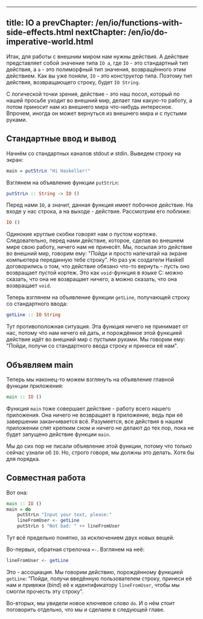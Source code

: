 ----
title: IO a
prevChapter: /en/io/functions-with-side-effects.html
nextChapter: /en/io/do-imperative-world.html
----

Итак, для работы с внешним миром нам нужны действия. А действие представляет собой значение типа `IO a`, где `IO` - это стандартный тип действия, а `a` - это полиморфный тип значения, возвращённого этим действием. Как вы уже поняли, `IO` - это конструктор типа. Поэтому тип действия, возвращающего строку, будет `IO String`.

С логической точки зрения, действие - это наш посол, который по нашей просьбе уходит во внешний мир, делает там какую-то работу, а потом приносит нам из внешнего мира что-нибудь интересное. Впрочем, иногда он может вернуться из внешнего мира и с пустыми руками.

## Стандартные ввод и вывод

Начнём со стандартных каналов stdout и stdin. Выведем строку на экран:
 
```haskell
main = putStrLn "Hi Haskeller!"
```

Взглянем на объявление функции `putStrLn`:

```haskell
putStrLn :: String -> IO ()
```

Перед нами `IO`, а значит, данная функция имеет побочное действие. На входе у нас строка, а на выходе - действие. Рассмотрим его поближе:

```haskell
IO ()
```

Одинокие круглые скобки говорят нам о пустом кортеже. Следовательно, перед нами действие, которое, сделав во внешнем мире свою работу, ничего нам не принесёт. Мы, посылая это действие во внешний мир, говорим ему: "Пойди и просто напечатай на экране компьютера переданную тебе строку". Но раз уж создатели Haskell договорились о том, что действие обязано что-то вернуть - пусть оно возвращает пустой кортеж. Это как `void`-функция в языке C: можно сказать, что она не возвращает ничего, а можно сказать, что она возвращает `void`.

Теперь взглянем на объявление функции `getLine`, получающей строку со стандартного ввода:

```haskell
getLine :: IO String
```

Тут противоположная ситуация. Эта функция ничего не принимает от нас, потому что нам нечего ей дать, и порождённое этой функцией действие идёт во внешний мир с пустыми руками. Мы говорим ему: "Пойди, получи со стандартного ввода строку и принеси её нам".

## Объявляем main

Теперь мы наконец-то можем взглянуть на объявление главной функции приложения:

```haskell
main :: IO ()
```

Функция `main` тоже совершает действие - работу всего нашего приложения. Она ничего не возвращает в приложение, ведь при её завершении заканчивается всё. Разумеется, все действия в нашем приложении спят крепким сном и ничего не делают до тех пор, пока не будет запущено действие функции `main`.

Мы до сих пор не писали объявление этой функции, потому что только сейчас узнали об `IO`. Но, строго говоря, мы должны это делать. Хотя бы для порядка.

## Совместная работа

Вот она:

```haskell
main :: IO ()
main = do
    putStrLn "Input your text, please:"
    lineFromUser <- getLine
    putStrLn $ "Not bad: " ++ lineFromUser
```

Тут всё предельно понятно, за исключением двух новых вещей.

Во-первых, обратная стрелочка `<-`. Взглянем на неё:

```haskell
lineFromUser <- getLine
```

Это - ассоциация. Мы говорим действию, порождённому функцией `getLine`: "Пойди, получи введённую пользователем строку, принеси её нам и привяжи (bind) её к идентификатору `lineFromUser`, чтобы мы cмогли прочесть эту строку".

Во-вторых, мы увидели новое ключевое слово `do`. И о нём стоит поговорить отдельно, что мы и сделаем в следующей главе.

